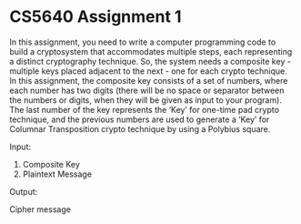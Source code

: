 # CS5640 Assignment 1

In this assignment, you need to write a computer programming code to build a cryptosystem
that accommodates multiple steps, each representing a distinct cryptography technique. So, the
system needs a composite key - multiple keys placed adjacent to the next - one for each crypto
technique. In this assignment, the composite key consists of a set of numbers, where each
number has two digits (there will be no space or separator between the numbers or digits, when
they will be given as input to your program). The last number of the key represents the ‘Key’ for
one-time pad crypto technique, and the previous numbers are used to generate a ‘Key’ for
Columnar Transposition crypto technique by using a Polybius square.

Input:

1. Composite Key
2. Plaintext Message

Output:

Cipher message

